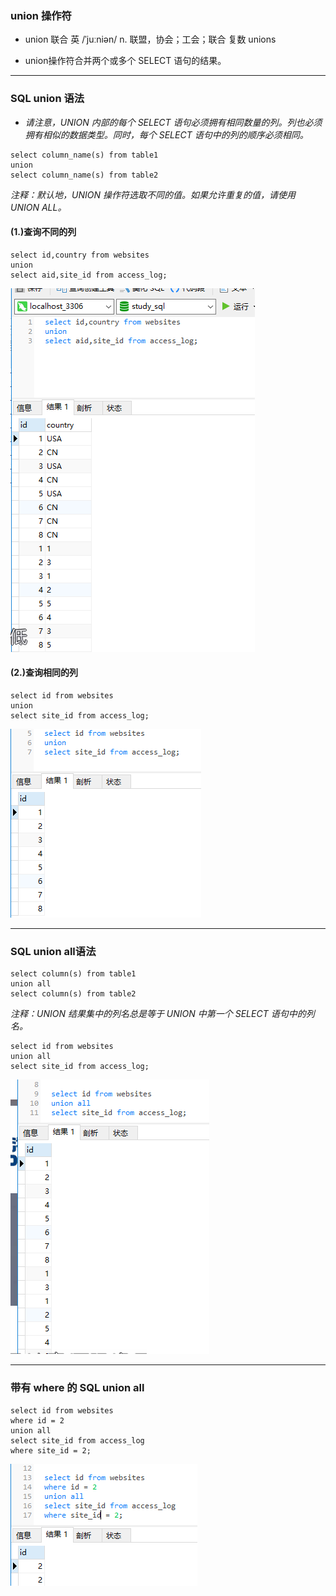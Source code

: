 ### union 操作符

* union 联合 英 /ˈjuːniən/ n. 联盟，协会；工会；联合  复数 unions

* union操作符合并两个或多个 SELECT 语句的结果。

---
### SQL union 语法
* *请注意，UNION 内部的每个 SELECT 语句必须拥有相同数量的列。列也必须拥有相似的数据类型。同时，每个 SELECT 语句中的列的顺序必须相同。*

```MySql
select column_name(s) from table1
union
select column_name(s) from table2
```
*注释：默认地，UNION 操作符选取不同的值。如果允许重复的值，请使用 UNION ALL。*

#### (1.)查询不同的列
```MySql
select id,country from websites
union
select aid,site_id from access_log;
```
<img src='./img/union.png' />

#### (2.)查询相同的列
```MySql
select id from websites
union
select site_id from access_log;
```
<img src='./img/union_concat.png' />


---
### SQL union all语法
```MySql
select column(s) from table1
union all
select column(s) from table2
```
*注释：UNION 结果集中的列名总是等于 UNION 中第一个 SELECT 语句中的列名。*

```MySql
select id from websites
union all
select site_id from access_log;
```
<img src='./img/union_all.png' />

---
### 带有 where 的 SQL union all
```MySql
select id from websites
where id = 2
union all
select site_id from access_log
where site_id = 2;
```
<img src='./img/union_all_where.png' />